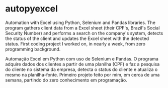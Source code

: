# autopyexcel

Automation with Excel using Python, Selenium and Pandas libraries.
The program gathers client data from a Excel sheet (their CPF's, Brazil's Social Security Number) and performs a search on the company's system, detects the status of the client and updates the Excel sheet with the detected status.
First coding project I worked on, in nearly a week, from zero programming background.

Automação Excel em Python com uso de Selenium e Pandas.
O programa adquire dados dos clientes a partir de uma planilha (CPF) e faz a pesquisa do cliente no sistema da empresa, detecta o status do cliente e atualiza o mesmo na planilha-fonte.
Primeiro projeto feito por mim, em cerca de uma semana, partindo do zero conhecimento em programação.
